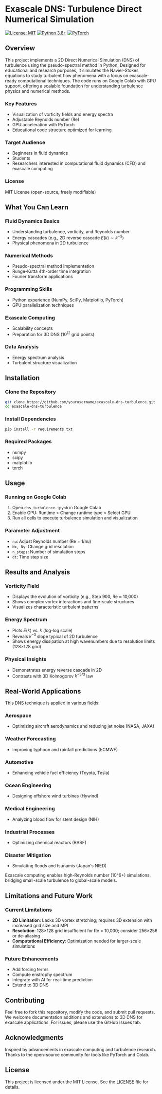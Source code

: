 # Exascale DNS: Turbulence Direct Numerical Simulation

[![License: MIT](https://img.shields.io/badge/License-MIT-yellow.svg)](https://opensource.org/licenses/MIT)
[![Python 3.8+](https://img.shields.io/badge/python-3.8+-blue.svg)](https://www.python.org/downloads/)
[![PyTorch](https://img.shields.io/badge/PyTorch-1.9+-red.svg)](https://pytorch.org/)

## Overview

This project implements a 2D Direct Numerical Simulation (DNS) of turbulence using the pseudo-spectral method in Python. Designed for educational and research purposes, it simulates the Navier-Stokes equations to study turbulent flow phenomena with a focus on exascale-ready computational techniques. The code runs on Google Colab with GPU support, offering a scalable foundation for understanding turbulence physics and numerical methods.

### Key Features
- Visualization of vorticity fields and energy spectra
- Adjustable Reynolds number (Re)
- GPU acceleration with PyTorch
- Educational code structure optimized for learning

### Target Audience
- Beginners in fluid dynamics
- Students
- Researchers interested in computational fluid dynamics (CFD) and exascale computing

### License
MIT License (open-source, freely modifiable)

## What You Can Learn

### Fluid Dynamics Basics
- Understanding turbulence, vorticity, and Reynolds number
- Energy cascades (e.g., 2D reverse cascade $E(k) \sim k^{-3}$)
- Physical phenomena in 2D turbulence

### Numerical Methods
- Pseudo-spectral method implementation
- Runge-Kutta 4th-order time integration
- Fourier transform applications

### Programming Skills
- Python experience (NumPy, SciPy, Matplotlib, PyTorch)
- GPU parallelization techniques

### Exascale Computing
- Scalability concepts
- Preparation for 3D DNS ($10^{12}$ grid points)

### Data Analysis
- Energy spectrum analysis
- Turbulent structure visualization

## Installation

### Clone the Repository
```bash
git clone https://github.com/yourusername/exascale-dns-turbulence.git
cd exascale-dns-turbulence
```

### Install Dependencies
```bash
pip install -r requirements.txt
```

### Required Packages
- numpy
- scipy
- matplotlib
- torch

## Usage

### Running on Google Colab
1. Open `dns_turbulence.ipynb` in Google Colab
2. Enable GPU: Runtime > Change runtime type > Select GPU
3. Run all cells to execute turbulence simulation and visualization

### Parameter Adjustment
- `nu`: Adjust Reynolds number (Re = 1/nu)
- `Nx, Ny`: Change grid resolution
- `n_steps`: Number of simulation steps
- `dt`: Time step size

## Results and Analysis

### Vorticity Field
- Displays the evolution of vorticity (e.g., Step 900, Re ≈ 10,000)
- Shows complex vortex interactions and fine-scale structures
- Visualizes characteristic turbulent patterns

### Energy Spectrum
- Plots $E(k)$ vs. $k$ (log-log scale)
- Reveals $k^{-3}$ slope typical of 2D turbulence
- Shows energy dissipation at high wavenumbers due to resolution limits (128×128 grid)

### Physical Insights
- Demonstrates energy reverse cascade in 2D
- Contrasts with 3D Kolmogorov $k^{-5/3}$ law

## Real-World Applications

This DNS technique is applied in various fields:

### Aerospace
- Optimizing aircraft aerodynamics and reducing jet noise (NASA, JAXA)

### Weather Forecasting
- Improving typhoon and rainfall predictions (ECMWF)

### Automotive
- Enhancing vehicle fuel efficiency (Toyota, Tesla)

### Ocean Engineering
- Designing offshore wind turbines (Hywind)

### Medical Engineering
- Analyzing blood flow for stent design (NIH)

### Industrial Processes
- Optimizing chemical reactors (BASF)

### Disaster Mitigation
- Simulating floods and tsunamis (Japan's NIED)

Exascale computing enables high-Reynolds number (10^6+) simulations, bridging small-scale turbulence to global-scale models.
## Limitations and Future Work

### Current Limitations
- **2D Limitation**: Lacks 3D vortex stretching; requires 3D extension with increased grid size and MPI
- **Resolution**: 128×128 grid insufficient for Re = 10,000; consider 256×256 or de-aliasing
- **Computational Efficiency**: Optimization needed for larger-scale simulations

### Future Enhancements
- Add forcing terms
- Compute enstrophy spectrum
- Integrate with AI for real-time prediction
- Extend to 3D DNS

## Contributing

Feel free to fork this repository, modify the code, and submit pull requests. We welcome documentation additions and extensions to 3D DNS for exascale applications. For issues, please use the GitHub Issues tab.

## Acknowledgments

Inspired by advancements in exascale computing and turbulence research. Thanks to the open-source community for tools like PyTorch and Colab.

## License

This project is licensed under the MIT License. See the [LICENSE](LICENSE) file for details.
